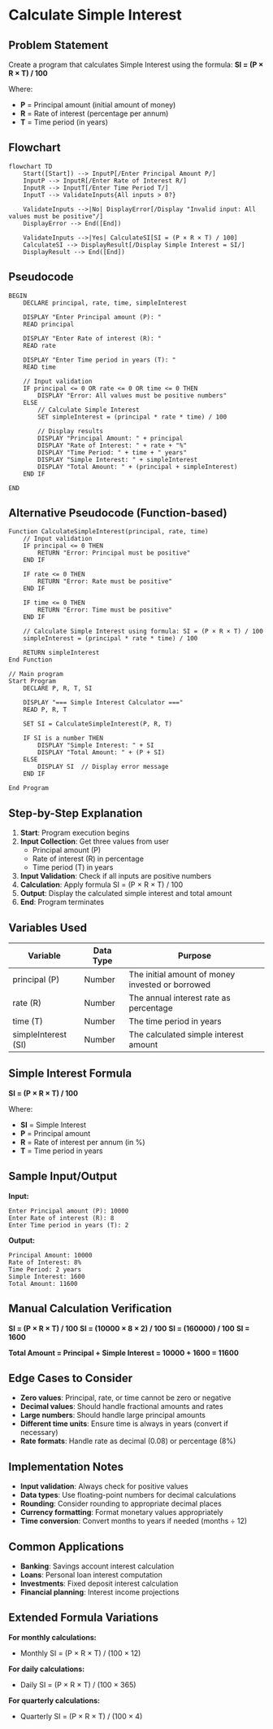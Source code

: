 # Calculate Simple Interest

## Problem Statement
Create a program that calculates Simple Interest using the formula: **SI = (P × R × T) / 100**

Where:
- **P** = Principal amount (initial amount of money)
- **R** = Rate of interest (percentage per annum)
- **T** = Time period (in years)

## Flowchart

```mermaid
flowchart TD
    Start([Start]) --> InputP[/Enter Principal Amount P/]
    InputP --> InputR[/Enter Rate of Interest R/]
    InputR --> InputT[/Enter Time Period T/]
    InputT --> ValidateInputs{All inputs > 0?}

    ValidateInputs -->|No| DisplayError[/Display "Invalid input: All values must be positive"/]
    DisplayError --> End([End])

    ValidateInputs -->|Yes| CalculateSI[SI = (P × R × T) / 100]
    CalculateSI --> DisplayResult[/Display Simple Interest = SI/]
    DisplayResult --> End([End])
```

## Pseudocode

```
BEGIN
    DECLARE principal, rate, time, simpleInterest

    DISPLAY "Enter Principal amount (P): "
    READ principal

    DISPLAY "Enter Rate of interest (R): "
    READ rate

    DISPLAY "Enter Time period in years (T): "
    READ time

    // Input validation
    IF principal <= 0 OR rate <= 0 OR time <= 0 THEN
        DISPLAY "Error: All values must be positive numbers"
    ELSE
        // Calculate Simple Interest
        SET simpleInterest = (principal * rate * time) / 100

        // Display results
        DISPLAY "Principal Amount: " + principal
        DISPLAY "Rate of Interest: " + rate + "%"
        DISPLAY "Time Period: " + time + " years"
        DISPLAY "Simple Interest: " + simpleInterest
        DISPLAY "Total Amount: " + (principal + simpleInterest)
    END IF

END
```

## Alternative Pseudocode (Function-based)

```
Function CalculateSimpleInterest(principal, rate, time)
    // Input validation
    IF principal <= 0 THEN
        RETURN "Error: Principal must be positive"
    END IF

    IF rate <= 0 THEN
        RETURN "Error: Rate must be positive"
    END IF

    IF time <= 0 THEN
        RETURN "Error: Time must be positive"
    END IF

    // Calculate Simple Interest using formula: SI = (P × R × T) / 100
    simpleInterest = (principal * rate * time) / 100

    RETURN simpleInterest
End Function

// Main program
Start Program
    DECLARE P, R, T, SI

    DISPLAY "=== Simple Interest Calculator ==="
    READ P, R, T

    SET SI = CalculateSimpleInterest(P, R, T)

    IF SI is a number THEN
        DISPLAY "Simple Interest: " + SI
        DISPLAY "Total Amount: " + (P + SI)
    ELSE
        DISPLAY SI  // Display error message
    END IF

End Program
```

## Step-by-Step Explanation

1. **Start**: Program execution begins
2. **Input Collection**: Get three values from user
   - Principal amount (P)
   - Rate of interest (R) in percentage
   - Time period (T) in years
3. **Input Validation**: Check if all inputs are positive numbers
4. **Calculation**: Apply formula SI = (P × R × T) / 100
5. **Output**: Display the calculated simple interest and total amount
6. **End**: Program terminates

## Variables Used

| Variable | Data Type | Purpose |
|----------|-----------|---------|
| principal (P) | Number | The initial amount of money invested or borrowed |
| rate (R) | Number | The annual interest rate as percentage |
| time (T) | Number | The time period in years |
| simpleInterest (SI) | Number | The calculated simple interest amount |

## Simple Interest Formula

**SI = (P × R × T) / 100**

Where:
- **SI** = Simple Interest
- **P** = Principal amount
- **R** = Rate of interest per annum (in %)
- **T** = Time period in years

## Sample Input/Output

**Input:**
```
Enter Principal amount (P): 10000
Enter Rate of interest (R): 8
Enter Time period in years (T): 2
```

**Output:**
```
Principal Amount: 10000
Rate of Interest: 8%
Time Period: 2 years
Simple Interest: 1600
Total Amount: 11600
```

## Manual Calculation Verification

**SI = (P × R × T) / 100**
**SI = (10000 × 8 × 2) / 100**
**SI = (160000) / 100**
**SI = 1600**

**Total Amount = Principal + Simple Interest = 10000 + 1600 = 11600**

## Edge Cases to Consider

- **Zero values**: Principal, rate, or time cannot be zero or negative
- **Decimal values**: Should handle fractional amounts and rates
- **Large numbers**: Should handle large principal amounts
- **Different time units**: Ensure time is always in years (convert if necessary)
- **Rate formats**: Handle rate as decimal (0.08) or percentage (8%)

## Implementation Notes

- **Input validation**: Always check for positive values
- **Data types**: Use floating-point numbers for decimal calculations
- **Rounding**: Consider rounding to appropriate decimal places
- **Currency formatting**: Format monetary values appropriately
- **Time conversion**: Convert months to years if needed (months ÷ 12)

## Common Applications

- **Banking**: Savings account interest calculation
- **Loans**: Personal loan interest computation
- **Investments**: Fixed deposit interest calculation
- **Financial planning**: Interest income projections

## Extended Formula Variations

**For monthly calculations:**
- Monthly SI = (P × R × T) / (100 × 12)

**For daily calculations:**
- Daily SI = (P × R × T) / (100 × 365)

**For quarterly calculations:**
- Quarterly SI = (P × R × T) / (100 × 4)
